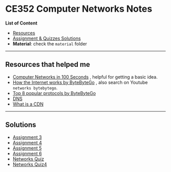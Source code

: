 # CE352 Computer Networks Notes
**List of Content**
- [Resources](#resources-that-helped-me)
- [Assignment & Quizzes Solutions](#solutions)
- **Material**: check the `material` folder

---

##  Resources that helped me
- [Computer Networks in 100 Seconds](https://www.youtube.com/watch?v=keeqnciDVOo) , helpful for getting a basic idea.
- [How the Internet works by ByteByteGo](https://www.youtube.com/watch?v=sMHzfigUxz4) ,  also search on Youtube `networks bytebytego`.
- [Top 8 popular protocols by ByteByteGo](https://www.youtube.com/watch?v=P6SZLcGE4us)
- [DNS](https://youtu.be/27r4Bzuj5NQ?feature=shared)
- [What is a CDN](https://youtu.be/RI9np1LWzqw?feature=shared)

---
## Solutions
- [Assignment 3](solutions/assignment3-sol.pdf)
- [Assignment 4](solutions/assignment4-sol.pdf)
- [Assignment 5](solutions/assignment5.pdf)
- [Assignment 6](solutions/assignment6.pdf)
- [Networks Quiz](solutions/networks-quiz.pdf)
- [Networks Quiz4](solutions/networks-quiz4.pdf)
